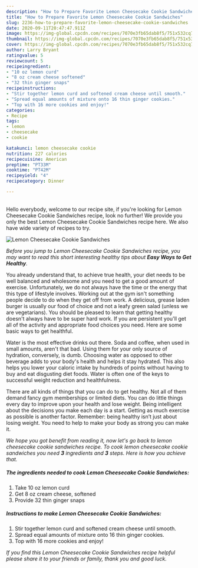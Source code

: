 ```yaml
---
description: "How to Prepare Favorite Lemon Cheesecake Cookie Sandwiches"
title: "How to Prepare Favorite Lemon Cheesecake Cookie Sandwiches"
slug: 2236-how-to-prepare-favorite-lemon-cheesecake-cookie-sandwiches
date: 2020-09-11T20:47:47.911Z
image: https://img-global.cpcdn.com/recipes/7070e3fb65dab8f5/751x532cq70/lemon-cheesecake-cookie-sandwiches-recipe-main-photo.jpg
thumbnail: https://img-global.cpcdn.com/recipes/7070e3fb65dab8f5/751x532cq70/lemon-cheesecake-cookie-sandwiches-recipe-main-photo.jpg
cover: https://img-global.cpcdn.com/recipes/7070e3fb65dab8f5/751x532cq70/lemon-cheesecake-cookie-sandwiches-recipe-main-photo.jpg
author: Larry Bryant
ratingvalue: 5
reviewcount: 5
recipeingredient:
- "10 oz lemon curd"
- "8 oz cream cheese softened"
- "32 thin ginger snaps"
recipeinstructions:
- "Stir together lemon curd and softened cream cheese until smooth."
- "Spread equal amounts of mixture onto 16 thin ginger cookies."
- "Top with 16 more cookies and enjoy!"
categories:
- Recipe
tags:
- lemon
- cheesecake
- cookie

katakunci: lemon cheesecake cookie 
nutrition: 227 calories
recipecuisine: American
preptime: "PT33M"
cooktime: "PT42M"
recipeyield: "4"
recipecategory: Dinner

---
```

<br>
Hello everybody, welcome to our recipe site, if you're looking for Lemon Cheesecake Cookie Sandwiches recipe, look no further! We provide you only the best Lemon Cheesecake Cookie Sandwiches recipe here. We also have wide variety of recipes to try.
<br>


![Lemon Cheesecake Cookie Sandwiches](https://img-global.cpcdn.com/recipes/7070e3fb65dab8f5/751x532cq70/lemon-cheesecake-cookie-sandwiches-recipe-main-photo.jpg)

<i>Before you jump to Lemon Cheesecake Cookie Sandwiches recipe, you may want to read this short interesting healthy tips about <strong>Easy Ways to Get Healthy</strong>.</i>

You already understand that, to achieve true health, your diet needs to be well balanced and wholesome and you need to get a good amount of exercise. Unfortunately, we do not always have the time or the energy that this type of lifestyle involves. Working out at the gym isn't something people decide to do when they get off from work. A delicious, grease laden burger is usually our food of choice and not a leafy green salad (unless we are vegetarians). You should be pleased to learn that getting healthy doesn't always have to be super hard work. If you are persistent you'll get all of the activity and appropriate food choices you need. Here are some basic ways to get healthful.

Water is the most effective drinks out there. Soda and coffee, when used in small amounts, aren't that bad. Using them for your only source of hydration, conversely, is dumb. Choosing water as opposed to other beverage adds to your body's health and helps it stay hydrated. This also helps you lower your caloric intake by hundreds of points without having to buy and eat disgusting diet foods. Water is often one of the keys to successful weight reduction and healthfulness.

There are all kinds of things that you can do to get healthy. Not all of them demand fancy gym memberships or limited diets. You can do little things every day to improve upon your health and lose weight. Being intelligent about the decisions you make each day is a start. Getting as much exercise as possible is another factor. Remember: being healthy isn’t just about losing weight. You need to help to make your body as strong you can make it. 


<i>We hope you got benefit from reading it, now let's go back to lemon cheesecake cookie sandwiches recipe. To cook lemon cheesecake cookie sandwiches you need <strong>3</strong> ingredients and <strong>3</strong> steps. Here is how you achieve that.
</i>

##### The ingredients needed to cook Lemon Cheesecake Cookie Sandwiches:

1. Take 10 oz lemon curd
1. Get 8 oz cream cheese, softened
1. Provide 32 thin ginger snaps


##### Instructions to make Lemon Cheesecake Cookie Sandwiches:

1. Stir together lemon curd and softened cream cheese until smooth.
1. Spread equal amounts of mixture onto 16 thin ginger cookies.
1. Top with 16 more cookies and enjoy!


<i>If you find this Lemon Cheesecake Cookie Sandwiches recipe helpful please share it to your friends or family, thank you and good luck.</i>
